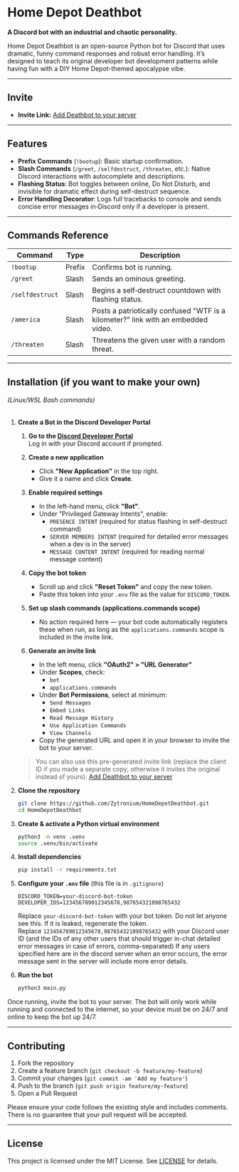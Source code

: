 # Home Depot Deathbot

**A Discord bot with an industrial and chaotic personality.**

Home Depot Deathbot is an open-source Python bot for Discord that uses dramatic, funny command responses and robust
error handling. It’s designed to teach its original developer bot development patterns while having fun with a
DIY Home Depot-themed apocalypse vibe.

---

## Invite

- **Invite Link:** [Add Deathbot to your server](https://discord.com/oauth2/authorize?client_id=1366947140160716981&permissions=277092584448&integration_type=0&scope=bot+applications.commands)

---

## Features

- **Prefix Commands** (`!bootup`): Basic startup confirmation.
- **Slash Commands** (`/greet`, `/selfdestruct`, `/threaten`, etc.): Native Discord interactions with autocomplete and descriptions.
- **Flashing Status**: Bot toggles between online, Do Not Disturb, and invisible for dramatic effect during self-destruct sequence.
- **Error Handling Decorator**: Logs full tracebacks to console and sends concise error messages in‑Discord only if a developer is present.

---

## Commands Reference

| Command         | Type   | Description                                                                       |
|-----------------| ------ |-----------------------------------------------------------------------------------|
| `!bootup`       | Prefix | Confirms bot is running.                                                          |
| `/greet`        | Slash  | Sends an ominous greeting.                                                        |
| `/selfdestruct` | Slash  | Begins a self‑destruct countdown with flashing status.                            |
| `/america`      | Slash  | Posts a patriotically confused "WTF is a kilometer?" link with an embedded video. |
| `/threaten`     | Slash  | Threatens the given user with a random threat.                                    |

---

## Installation (if you want to make your own)
###### (Linux/WSL Bash commands)

1. **Create a Bot in the Discord Developer Portal**

    1. **Go to the [Discord Developer Portal](https://discord.com/developers/applications)**  
       Log in with your Discord account if prompted.

    2. **Create a new application**
       - Click **"New Application"** in the top right.
       - Give it a name and click **Create**.

    3. **Enable required settings**
       - In the left-hand menu, click **"Bot"**.
       - Under "Privileged Gateway Intents", enable:
         - `PRESENCE INTENT` (required for status flashing in self-destruct command)
         - `SERVER MEMBERS INTENT` (required for detailed error messages when a dev is in the server)
         - `MESSAGE CONTENT INTENT` (required for reading normal message content)

    4. **Copy the bot token**
       - Scroll up and click **"Reset Token"** and copy the new token.
       - Paste this token into your `.env` file as the value for `DISCORD_TOKEN`.

    5. **Set up slash commands (applications.commands scope)**
       - No action required here — your bot code automatically registers these when run, as long as the `applications.commands` scope is included in the invite link.

    6. **Generate an invite link**
       - In the left menu, click **"OAuth2" > "URL Generator"**
       - Under **Scopes**, check:
         - `bot`
         - `applications.commands`
       - Under **Bot Permissions**, select at minimum:
         - `Send Messages`
         - `Embed Links`
         - `Read Message History`
         - `Use Application Commands`
         - `View Channels`
       - Copy the generated URL and open it in your browser to invite the bot to your server.

    > You can also use this pre-generated invite link (replace the client ID if you made a separate copy, otherwise it invites the original instead of yours):
    > [Add Deathbot to your server](https://discord.com/oauth2/authorize?client_id=1366947140160716981&permissions=277092584448&integration_type=0&scope=bot+applications.commands)

2. **Clone the repository**  
   ```bash
   git clone https://github.com/Zytronium/HomeDepotDeathbot.git
   cd HomeDepotDeathbot
   ```

3. **Create & activate a Python virtual environment**
   ```bash
   python3 -m venv .venv
   source .venv/bin/activate
   ```

4. **Install dependencies**
   ```bash
   pip install -r requirements.txt
   ```

5. **Configure your `.env` file** (this file is in `.gitignore`)
   ```dotenv
   DISCORD_TOKEN=your-discord-bot-token
   DEVELOPER_IDS=123456789012345678,987654321098765432
   ```
   Replace `your-discord-bot-token` with your bot token. Do not let anyone see this. If it is leaked, regenerate the token.  
   Replace `123456789012345678,987654321098765432` with your Discord user ID (and the IDs of any other users that should trigger in-chat detailed error messages in case of errors, comma-separated)
   If any users specified here are in the discord server when an error occurs, the error message sent in the server will
include more error details.

6. **Run the bot**
    ```bash
    python3 main.py
    ```

Once running, invite the bot to your server. The bot will only work while running and connected to the internet,
so your device must be on 24/7 and online to keep the bot up 24/7.

---

## Contributing

1. Fork the repository
2. Create a feature branch (`git checkout -b feature/my-feature`)
3. Commit your changes (`git commit -am 'Add my feature'`)
4. Push to the branch (`git push origin feature/my-feature`)
5. Open a Pull Request

Please ensure your code follows the existing style and includes comments. There is no guarantee that your pull 
request will be accepted.

---

## License

This project is licensed under the MIT License. See [LICENSE](LICENSE) for details.
